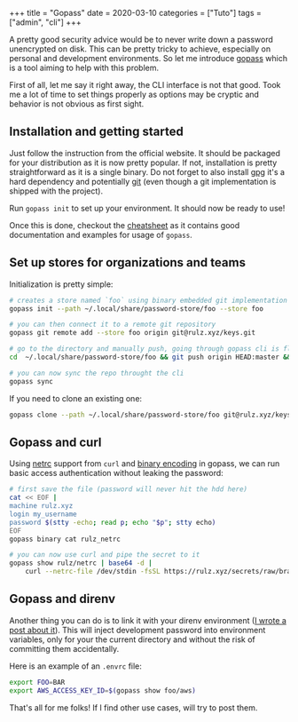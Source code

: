 +++
title = "Gopass"
date = 2020-03-10
categories = ["Tuto"]
tags = ["admin", "cli"]
+++

A pretty good security advice would be to never write down a password unencrypted
on disk. This can be pretty tricky to achieve, especially on personal and development
environments. So let me introduce [gopass](https://www.gopass.pw/docs/)
which is a tool aiming to help with this problem.

First of all, let me say it right away, the CLI interface is not that good.
Took me a lot of time to set things properly as options may be cryptic and
behavior is not obvious as first sight.

Installation and getting started
--------------------------------

Just follow the instruction from the official website. It should be packaged
for your distribution as it is now pretty popular. If not, installation is
pretty straightforward as it is a single binary. Do not forget to also install
[gpg](https://gnupg.org/) it's a hard dependency and potentially
[git](https://git-scm.com/) (even though a git implementation is shipped with the project).

Run `gopass init` to set up your environment. It should now be ready to use!

Once this is done, checkout the [cheatsheet](https://woile.github.io/gopass-cheat-sheet/)
as it contains good documentation and examples for usage of `gopass`.

Set up stores for organizations and teams
-----------------------------------------

Initialization is pretty simple:

```bash
# creates a store named `foo` using binary embedded git implementation
gopass init --path ~/.local/share/password-store/foo --store foo

# you can then connect it to a remote git repository
gopass git remote add --store foo origin git@rulz.xyz/keys.git

# go to the directory and manually push, going through gopass cli is flacky
cd  ~/.local/share/password-store/foo && git push origin HEAD:master && cd -

# you can now sync the repo throught the cli
gopass sync
```

If you need to clone an existing one:

```bash
gopass clone --path ~/.local/share/password-store/foo git@rulz.xyz/keys.git foo
```

Gopass and curl
---------------

Using [netrc](https://brandur.org/fragments/gpg-curl) support from `curl` and
[binary encoding](https://github.com/gopasspw/gopass/blob/master/docs/features.md#support-for-binary-content)
in gopass, we can run basic access authentication without leaking the password:

```bash
# first save the file (password will never hit the hdd here)
cat << EOF |
machine rulz.xyz
login my_username
password $(stty -echo; read p; echo "$p"; stty echo)
EOF
gopass binary cat rulz_netrc

# you can now use curl and pipe the secret to it
gopass show rulz/netrc | base64 -d |
	curl --netrc-file /dev/stdin -fsSL https://rulz.xyz/secrets/raw/branch/master/README.md
```

Gopass and direnv
-----------------

Another thing you can do is to link it with your direnv environment
([I wrote a post about it](/post/direnv/)).
This will inject development password into environment variables, only for your
the current directory and without the risk of committing them accidentally.

Here is an example of an `.envrc` file:

```bash
export FOO=BAR
export AWS_ACCESS_KEY_ID=$(gopass show foo/aws)
```

That's all for me folks! If I find other use cases, will try to post them.
